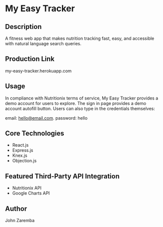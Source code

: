 # My Easy Tracker

## Description  

A fitness web app that makes nutrition tracking fast, easy, and accessible with natural language search queries. 

## Production Link

my-easy-tracker.herokuapp.com

## Usage

In compliance with Nutritionix terms of service, My Easy Tracker provides a demo account for users to explore. The sign in page provides a demo account autofill button. Users can also type in the credentials themselves:  

email: hello@email.com. 
password: hello

## Core Technologies 

* React.js 
* Express.js
* Knex.js 
* Objection.js

## Featured Third-Party API Integration

* Nutritionix API
* Google Charts API

## Author  

John Zaremba
